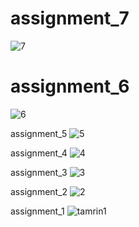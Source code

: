 # assignment_7
![7](https://user-images.githubusercontent.com/88095232/140084020-839db829-88b2-4f3b-b658-8bac0a645a38.PNG)

# assignment_6
![6](https://user-images.githubusercontent.com/88095232/140080080-a7dede76-37b3-421c-b90c-0fd57833aea5.PNG)

assignment_5
![5](https://user-images.githubusercontent.com/88095232/139538733-2914173e-8265-4ade-bfd6-3ddad5244426.PNG)

assignment_4
![4](https://user-images.githubusercontent.com/88095232/139539170-e63c6c8d-7073-426d-9b0d-bd054dd812c5.PNG)

assignment_3
![3](https://user-images.githubusercontent.com/88095232/139539467-43b41c26-5908-47cd-861c-eaadcdef2512.PNG)

assignment_2
 ![2](https://user-images.githubusercontent.com/88095232/140063934-506a1f29-9b37-4278-921d-b024b4ec296a.PNG)
 
assignment_1
![tamrin1](https://user-images.githubusercontent.com/88095232/140067292-8e819357-512a-40e4-9d82-a2da80074604.PNG)
